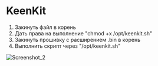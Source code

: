 # KeenKit

1. Закинуть файл в корень
2. Дать права на выполнение "chmod +x /opt/keenkit.sh"
3. Закинуть прошивку с расширением .bin в корень
4. Выполнить скрипт через "/opt/keenkit.sh"

![Screenshot_2](https://github.com/spatiumstas/KeenKit/assets/79056064/2b60ad71-a19e-4823-b382-8f010a1431fa)
